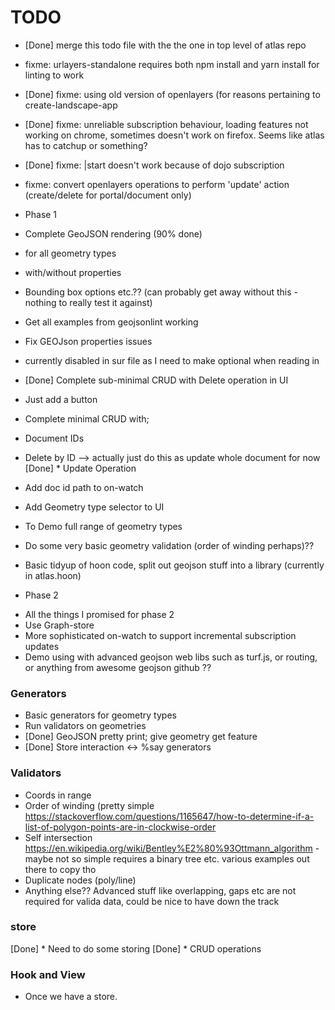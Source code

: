 TODO
====

* [Done] merge this todo file with the the one in top level of atlas repo

* fixme: urlayers-standalone requires both npm install and yarn install for linting to work

* [Done] fixme: using old version of openlayers (for reasons pertaining to create-landscape-app

* [Done] fixme: unreliable subscription behaviour, loading features not working on chrome, sometimes doesn't work on firefox.  Seems like atlas has to catchup or something?

* [Done] fixme: |start doesn't work because of dojo subscription

*  fixme: convert openlayers operations to perform 'update' action (create/delete for portal/document only)

+ Phase 1

* Complete GeoJSON rendering (90% done)
 * for all geometry types
 * with/without properties
 * Bounding box options etc.?? (can probably get away without this - nothing to really test it against)
 * Get all examples from geojsonlint working
 
* Fix GEOJson properties issues
 * currently disabled in sur file as I need to make optional when reading in

* [Done] Complete sub-minimal CRUD with Delete operation in UI 
 * Just add a button

* Complete minimal CRUD with;
 * Document IDs
 * Delete by ID --> actually just do this as update whole document for now
 [Done] * Update Operation
 * Add doc id path to on-watch

* Add Geometry type selector to UI
 * To Demo full range of geometry types

* Do some very basic geometry validation (order of winding perhaps)??

* Basic tidyup of hoon code, split out geojson stuff into a library (currently in atlas.hoon)

+ Phase 2

* All the things I promised for phase 2
* Use Graph-store
* More sophisticated on-watch to support incremental subscription updates
* Demo using with advanced geojson web libs such as turf.js, or routing, or anything from awesome geojson github ??

### Generators

* Basic generators for geometry types
* Run validators on geometries
* [Done] GeoJSON pretty print; give geometry get feature
* [Done] Store interaction <-> %say generators

### Validators

* Coords in range
* Order of winding (pretty simple https://stackoverflow.com/questions/1165647/how-to-determine-if-a-list-of-polygon-points-are-in-clockwise-order
* Self intersection https://en.wikipedia.org/wiki/Bentley%E2%80%93Ottmann_algorithm - maybe not so simple requires a binary tree etc. various examples out there to copy tho
* Duplicate nodes (poly/line)
* Anything else?? Advanced stuff like overlapping, gaps etc are not required for valida data, could be nice to have down the track

### store

[Done] * Need to do some storing
[Done] * CRUD operations

### Hook and View

* Once we have a store.
